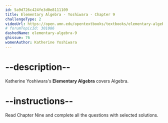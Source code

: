 ```yaml
---
id: 5a9d726c424fe3d0e8111109
title: Elementary Algebra - Yoshiwara - Chapter 9
challengeType: 2
videoUrl: https://open.umn.edu/opentextbooks/textbooks/elementary-algebra-2019
# forumTopicId: 301086
dashedName: elementary-algebra-9
ghissue: 76
womenAuthor: Katherine Yoshiwara 
---
```


# --description--

Katherine Yoshiwara's __Elementary Algebra__ covers Algebra.

# --instructions--

Read Chapter Nine and complete all the questions with selected solutions.